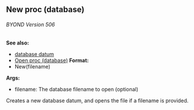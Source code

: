 ## New proc (database) 
###### BYOND Version 506
**See also:**
+   [database datum](/ref/database.md) 
+   [Open proc (database)](/ref/database/proc/Open.md) <!-- -->
**Format:**
+   New(filename)
<!-- -->
**Args:**
+   filename: The database filename to open (optional)


Creates a new database datum, and opens the file if a filename
is provided.